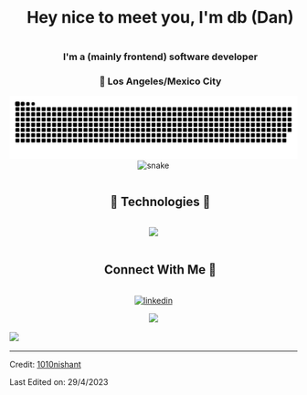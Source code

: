 

<!--h1 without bottom border-->
<div id="user-content-toc">
  <ul align="center">
    <summary><h1 style="display: inline-block">Hey nice to meet you, I'm db (Dan)</h1></summary>
    <h3>I'm a (mainly frontend) software developer </h3>
    <h3>📍 Los Angeles/Mexico City </h3>
    
    
  </ul>
</div>

<!--- snake -->
<div align="center">
  <img  src="https://github.com/1999AZZAR/1999AZZAR/blob/main/resources/img/grid-snake.svg"
       alt="snake" /></a>
</div>


<div align="center">
  <img  src="https://github.com/saadeghi/saadeghi/blob/master/dino.gif"
       alt="snake" /></a>
</div>

<div id="user-content-toc">
  <ul align="center">
    <summary><h2 style="display: inline-block">🍄 Technologies 🍄</h2></summary>
  </ul>
</div>

<!--tech stack icons-->
<p align="center">
  <a href="https://skillicons.dev">
    <img src="https://skillicons.dev/icons?i=js,react,vue,sanity,scss,css,figma,github,html,react,vscode&perline=14" />
  </a>
</p>




<!-- Connect with me -->
<!--h2 without bottom border-->
<div id="user-content-toc">
  <ul align="center">
    <summary><h2 style="display: inline-block">Connect With Me 🍜</h2></summary>
  </ul>
</div>

<!--icons and links-->
<p align="center">
<a href="https://www.linkedin.com/in/dan-becker-2abb01107/" target="blank"><img align="center" src="https://user-images.githubusercontent.com/88904952/234979284-68c11d7f-1acc-4f0c-ac78-044e1037d7b0.png" alt="linkedin" height="50" width="50" /></a>
  
</p>


<!--profile visit count-->
<div align="center">
  
[![](https://visitcount.itsvg.in/api?id=1010nishant&icon=3&color=6)](https://visitcount.itsvg.in)
  
</div>

<!--horizontal divider(gradiant)-->
<img src="https://user-images.githubusercontent.com/73097560/115834477-dbab4500-a447-11eb-908a-139a6edaec5c.gif">

----------------------------------------------------------------------
Credit: [1010nishant](https://github.com/1010nishant)

Last Edited on: 29/4/2023

